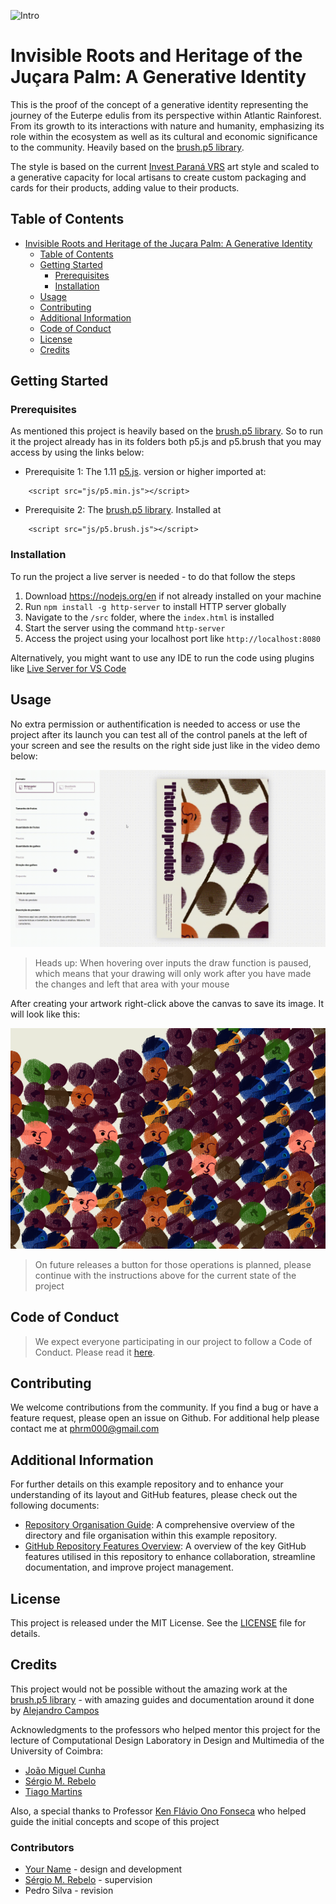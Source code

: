 ![Intro](/res/VideoJucara.gif)

# Invisible Roots and Heritage of the Juçara Palm: A Generative Identity

This is the proof of the concept of a generative identity representing the journey of the Euterpe edulis from its perspective within Atlantic Rainforest. From its growth to its interactions with nature and humanity, emphasizing its  role within the ecosystem as well as its cultural and economic significance to the community. Heavily based on the [brush.p5 library](https://github.com/acamposuribe/p5.brush).

The style is based on the current [Invest Paraná VRS](https://vrs.org.br/) art style and scaled to a generative capacity for local artisans to create custom packaging and cards for their products, adding value to their products.

## Table of Contents

- [Invisible Roots and Heritage of the Juçara Palm: A Generative Identity](#project-name)
    - [Table of Contents](#table-of-contents)
    - [Getting Started](#getting-started)
        - [Prerequisites](#prerequisites)
        - [Installation](#installation)
    - [Usage](#usage)
    - [Contributing](#contributing)
    - [Additional Information](#additional-information)
    - [Code of Conduct](#code-of-conduct)
    - [License](#license)
    - [Credits](#credits)

## Getting Started

### Prerequisites

As mentioned this project is heavily based on the [brush.p5 library](https://github.com/acamposuribe/p5.brush). So to run it the project already has in its folders both p5.js and p5.brush that you may access by using the links below:

- Prerequisite 1: The 1.11 [p5.js](https://p5js.org/download/). version or higher imported at:
```
    <script src="js/p5.min.js"></script>
```

- Prerequisite 2: The [brush.p5 library](https://github.com/acamposuribe/p5.brush). Installed at
```
    <script src="js/p5.brush.js"></script>
``` 

### Installation

To run the project a live server is needed - to do that follow the steps

1. Download https://nodejs.org/en if not already installed on your machine
2. Run ```npm install -g http-server``` to install HTTP server globally
3. Navigate to the ```/src``` folder, where the ```index.html``` is installed
4. Start the server using the command ```http-server```
5. Access the project using your localhost port like ```http://localhost:8080```

Alternatively, you might want to use any IDE to run the code using plugins like [Live Server for VS Code](https://marketplace.visualstudio.com/items?itemName=ritwickdey.LiveServer)


## Usage

No extra permission or authentification is needed to access or use the project after its launch you can test all of the control panels at the left of your screen and see the results on the right side just like in the video demo below:

![Demo](/res/Demo.gif)

> Heads up: When hovering over inputs the draw function is paused, which means that your drawing will only work after you have made the changes and left that area with your mouse

After creating your artwork right-click above the canvas to save its image. It will look like this:

![Example](/res/Image_example.png)

> On future releases a button for those operations is planned, please continue with the instructions above for the current state of the project

## Code of Conduct

> We expect everyone participating in our project to follow a Code of Conduct. Please read it [here](CODE_OF_CONDUCT.md).

## Contributing
We welcome contributions from the community. If you find a bug or have a feature request, please open an issue on Github. For additional help please contact me at phrm000@gmail.com

## Additional Information
For further details on this example repository and to enhance your understanding of its layout and GitHub features, please check out the following documents:
- [Repository Organisation Guide](repo-structure.md): A comprehensive overview of the directory and file organisation within this example repository.
- [GitHub Repository Features Overview](features.md): A overview of the key GitHub features utilised in this repository to enhance collaboration, streamline documentation, and improve project management. 

## License
This project is released under the MIT License. See the [LICENSE](LICENSE) file for details.

## Credits
This project would not be possible without the amazing work at the [brush.p5 library](https://github.com/acamposuribe/p5.brush) - with amazing guides and documentation around it done by [Alejandro Campos](https://github.com/acamposuribe)

Acknowledgments to the professors who helped mentor this project for the lecture of Computational Design Laboratory in Design and Multimedia of the University of Coimbra:
- [João Miguel Cunha](https://cdv.dei.uc.pt/people/joao-cunha)
- [Sérgio M. Rebelo](https://cdv.dei.uc.pt/people/sergio-rebelo)
- [Tiago Martins](https://cdv.dei.uc.pt/people/tiago-martins)

Also, a special thanks to Professor [Ken Flávio Ono Fonseca](http://lattes.cnpq.br/5467180980495358) who helped guide the initial concepts and scope of this project

### Contributors

- [Your Name](https://github.com/yourname) - design and development
- [Sérgio M. Rebelo](https://github.com/sergiomrebelo) - supervision
- Pedro Silva - revision

